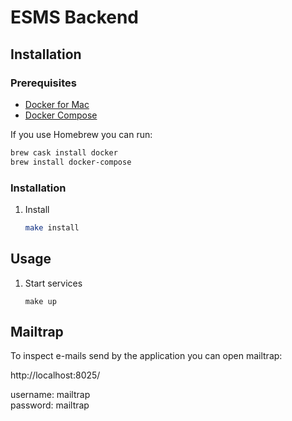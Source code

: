 ESMS Backend
============

## Installation

### Prerequisites

* [Docker for Mac](https://docs.docker.com/docker-for-mac/)
* [Docker Compose](https://docs.docker.com/compose/install/)

If you use Homebrew you can run:

```sh
brew cask install docker
brew install docker-compose
```

### Installation

1. Install

    ```bash
    make install
    ```

Usage
-----

1. Start services

    ```
    make up
    ```

Mailtrap
--------

To inspect e-mails send by the application you can open mailtrap:

http://localhost:8025/

username: mailtrap<br> 
password: mailtrap
